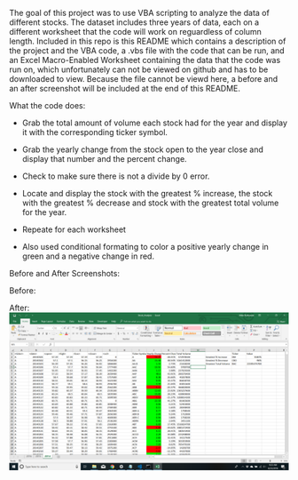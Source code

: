 The goal of this project was to use VBA scripting to analyze the data of different stocks.  The dataset includes three years of data, each on a different worksheet that the code will work on reguardless of column length.  Included in this repo is this README which contains a description of the project and the VBA code, a .vbs file with the code that can be run, and an Excel Macro-Enabled Worksheet containing the data that the code was run on, which unfortunately can not be viewed on github and has to be downloaded to view. Because the file cannot be viewd here, a before and an after screenshot will be included at the end of this README. 

What the code does:

- Grab the total amount of volume each stock had for the year and display it with the corresponding ticker symbol.

- Grab the yearly change from the stock open to the year close and display that number and the percent change.

- Check to make sure there is not a divide by 0 error.

- Locate and display the stock with the greatest % increase, the stock with the greatest % decrease and stock with the greatest total volume for the year.

- Repeate for each worksheet

- Also used conditional formating to color a positive yearly change in green and a negative change in red.

Before and After Screenshots:

Before:


After:
![Alt text](After_screen.png "After code has run")